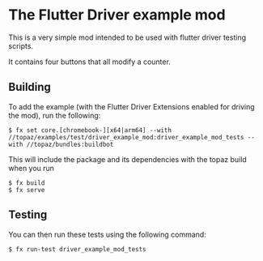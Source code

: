 # The Flutter Driver example mod

This is a very simple mod intended to be used with flutter driver testing
scripts.

It contains four buttons that all modify a counter.

## Building

To add the example (with the Flutter Driver Extensions enabled for driving the
mod), run the following:

```
$ fx set core.[chromebook-][x64|arm64] --with //topaz/examples/test/driver_example_mod:driver_example_mod_tests --with //topaz/bundles:buildbot
```

This will include the package and its dependencies with the topaz build when
you run

```
$ fx build
$ fx serve
```

## Testing

You can then run these tests using the following command:

```
$ fx run-test driver_example_mod_tests
```
